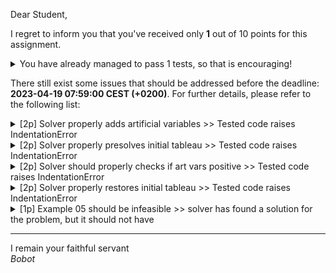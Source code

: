 Dear Student,

I regret to inform you that you've received only **1** out of 10 points for this assignment.
<details><summary>You have already managed to pass 1 tests, so that is encouraging!</summary>&emsp;☑&nbsp;[1p] Example 04 finds correct solution</details>

There still exist some issues that should be addressed before the deadline: **2023-04-19 07:59:00 CEST (+0200)**. For further details, please refer to the following list:

<details><summary>[2p] Solver properly adds artificial variables &gt;&gt; Tested code raises IndentationError</summary></details>
<details><summary>[2p] Solver properly presolves initial tableau &gt;&gt; Tested code raises IndentationError</summary></details>
<details><summary>[2p] Solver should properly checks if art vars positive &gt;&gt; Tested code raises IndentationError</summary></details>
<details><summary>[2p] Solver properly restores initial tableau &gt;&gt; Tested code raises IndentationError</summary></details>
<details><summary>[1p] Example 05 should be infeasible &gt;&gt; solver has found a solution for the problem, but it should not have</summary></details>

-----------
I remain your faithful servant\
_Bobot_